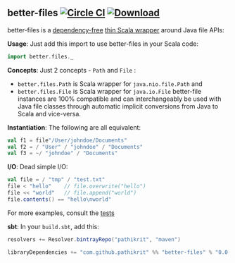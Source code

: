 better-files [![Circle CI](https://img.shields.io/circleci/project/pathikrit/better-files.svg)](https://circleci.com/gh/pathikrit/better-files) [![Download](https://api.bintray.com/packages/pathikrit/maven/better-files/images/download.svg)](https://bintray.com/pathikrit/maven/better-files/_latestVersion)
--------

better-files is a [dependency-free](build.sbt) [thin Scala wrapper](src/main/scala/better/files/package.scala) around Java file APIs:

**Usage**: Just add this import to use better-files in your Scala code:
```scala
import better.files._
```

**Concepts**: Just 2 concepts - `Path` and `File` :
* `better.files.Path` is Scala wrapper for `java.nio.file.Path` and 
* `better.files.File` is Scala wrapper for `java.io.File`
better-file instances are 100% compatible and can interchangeably be used with Java file classes through automatic implicit conversions from Java to Scala and vice-versa.

**Instantiation**: The following are all equivalent:
```scala
val f1 = file"/User/johndoe/Documents"
val f2 = / "User" / "johndoe" / "Documents"
val f3 = ~/ "johndoe" / "Documents"
```

**I/O**: Dead simple I/O:
```scala
val file = / "tmp" / "test.txt"
file < "hello"    // file.overwrite("hello")
file << "world"   // file.append("world")
file.contents() == "hello\nworld"
```

For more examples, consult the [tests](src/test/scala/better/FileSpec.scala)

**sbt**: In your `build.sbt`, add this:
```scala
resolvers += Resolver.bintrayRepo("pathikrit", "maven")

libraryDependencies += "com.github.pathikrit" %% "better-files" % "0.0.1"
```
